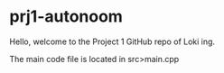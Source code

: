 # prj1-autonoom
Hello, welcome to the Project 1 GitHub repo of Loki ing.

The main code file is located in src>main.cpp

